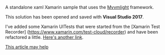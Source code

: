 A standalone xaml Xamarin sample that uses the [Mvvmlight](https://mvvmlight.codeplex.com/SourceControl/latest) framework.

This solution has been opened and saved with **Visual Studio 2017**.

I've added some Xamarin UITests that were started from the [Xamarin Test Recorder] (https://www.xamarin.com/test-cloud/recorder) and have been refactored a little.    [Here's another link](https://developer.xamarin.com/guides/testcloud/testrecorder/?ide=vs/).


[This article may help](https://blogs.msdn.microsoft.com/cdndevs/2016/01/19/writing-ui-tests-for-android-apps-using-xamarin-and-visual-studio-2015/)


